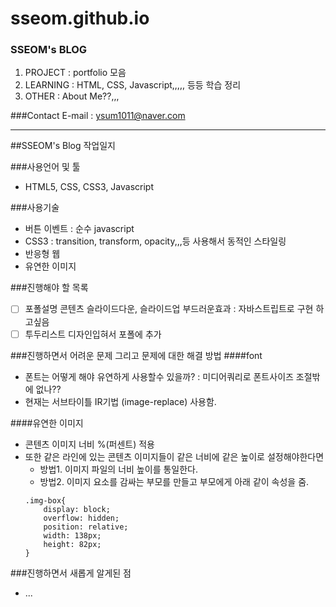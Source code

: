 # sseom.github.io

### SSEOM's BLOG
1. PROJECT : portfolio 모음
2. LEARNING : HTML, CSS, Javascript,,,,, 등등 학습 정리
3. OTHER : About Me??,,,

###Contact
E-mail : ysum1011@naver.com

---

##SSEOM's Blog 작업일지
 
###사용언어 및 툴
- HTML5, CSS, CSS3, Javascript

###사용기술
- 버튼 이벤트 : 순수 javascript
- CSS3 : transition, transform, opacity,,,등 사용해서 동적인 스타일링
- 반응형 웹
- 유연한 이미지

###진행해야 할 목록
- [ ] 포폴설명 콘텐츠 슬라이드다운, 슬라이드업 부드러운효과 : 자바스트립트로 구현 하고싶음
- [ ] 투두리스트 디자인입혀서 포폴에 추가

###진행하면서 어려운 문제 그리고 문제에 대한 해결 방법
####font
- 폰트는 어떻게 해야 유연하게 사용할수 있을까? : 미디어쿼리로 폰트사이즈 조절밖에 없나??
- 현재는 서브타이틀 IR기법 (image-replace) 사용함.

####유연한 이미지
- 콘텐츠 이미지 너비 %(퍼센트) 적용
- 또한 같은 라인에 있는 콘텐츠 이미지들이 같은 너비에 같은 높이로 설정해야한다면
    + 방법1. 이미지 파일의 너비 높이를 통일한다.
    + 방법2. 이미지 요소를 감싸는 부모를 만들고 부모에게 아래 같이 속성을 줌.
    ```
    .img-box{
        display: block;
        overflow: hidden;
        position: relative;
        width: 138px;
        height: 82px;
    }
    ```


###진행하면서 새롭게 알게된 점
- ...